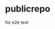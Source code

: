 # publicrepo
for e2e test











































































































































































































































































































































































































































































































































































































































































































































































































































































































































































































































































































































































































































































































































































































































































































































































































































































































































































































































































































































































































































































































































































































































































































































































































































































































































































































































































































































































































































































































































































































































































































































































































































































































































































































































































































































































































































































































































































































































































































































































































































































































































































































































































































































































































































































































































































